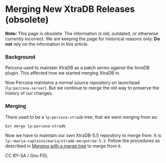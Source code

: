 # Merging New XtraDB Releases (obsolete)

**Note:** This page is obsolete. The information is old, outdated, or otherwise currently incorrect. We are keeping the page for historical reasons only. **Do not** rely on the information in this article.

### Background

Percona used to maintain XtraDB as a patch series against the InnoDB plugin. This affected how we started merging XtraDB in.

Now Percona maintains a normal source repository on launchpad (`lp:percona-server`). But we continue to merge the old way to preserve the history of our changes.

### Merging

There used to be a `lp:percona-xtradb` tree, that we were merging from as:

```
bzr merge lp:percona-xtradb
```

Now we have to maintain our own XtraDB-5.5 repository to merge from. It is `lp:~maria-captains/maria/xtradb-mergetree-5.5`. Follow the procedures as described in [Merging with a merge tree](merging-with-a-merge-tree.md) to merge from it.

CC BY-SA / Gnu FDL
